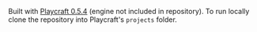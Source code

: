 Built with [Playcraft 0.5.4](http://playcraftlabs.com/) (engine not included in repository). To run locally clone the repository into Playcraft's `projects` folder.